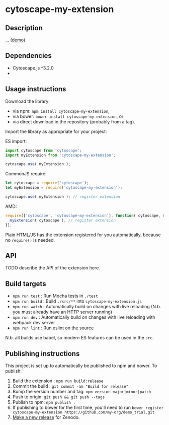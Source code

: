 cytoscape-my-extension
================================================================================


## Description

... ([demo](https://my-org.github.io/demo_trial))

## Dependencies

 * Cytoscape.js ^3.2.0
 * <List your dependencies here please>


## Usage instructions

Download the library:
 * via npm: `npm install cytoscape-my-extension`,
 * via bower: `bower install cytoscape-my-extension`, or
 * via direct download in the repository (probably from a tag).

Import the library as appropriate for your project:

ES import:

```js
import cytoscape from 'cytoscape';
import myExtension from 'cytoscape-my-extension';

cytoscape.use( myExtension );
```

CommonJS require:

```js
let cytoscape = require('cytoscape');
let myExtension = require('cytoscape-my-extension');

cytoscape.use( myExtension ); // register extension
```

AMD:

```js
require(['cytoscape', 'cytoscape-my-extension'], function( cytoscape, myExtension ){
  myExtension( cytoscape ); // register extension
});
```

Plain HTML/JS has the extension registered for you automatically, because no `require()` is needed.


## API

TODO describe the API of the extension here.


## Build targets

* `npm run test` : Run Mocha tests in `./test`
* `npm run build` : Build `./src/**` into `cytoscape-my-extension.js`
* `npm run watch` : Automatically build on changes with live reloading (N.b. you must already have an HTTP server running)
* `npm run dev` : Automatically build on changes with live reloading with webpack dev server
* `npm run lint` : Run eslint on the source

N.b. all builds use babel, so modern ES features can be used in the `src`.


## Publishing instructions

This project is set up to automatically be published to npm and bower.  To publish:

1. Build the extension : `npm run build:release`
1. Commit the build : `git commit -am "Build for release"`
1. Bump the version number and tag: `npm version major|minor|patch`
1. Push to origin: `git push && git push --tags`
1. Publish to npm: `npm publish .`
1. If publishing to bower for the first time, you'll need to run `bower register cytoscape-my-extension https://github.com/my-org/demo_trial.git`
1. [Make a new release](https://github.com/my-org/demo_trial/releases/new) for Zenodo.
